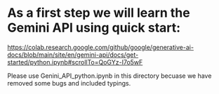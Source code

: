 # As a first step we will learn the Gemini API using quick start:

https://colab.research.google.com/github/google/generative-ai-docs/blob/main/site/en/gemini-api/docs/get-started/python.ipynb#scrollTo=QoGYz-I7o5wF

Please use Genini_API_python.ipynb in this directory becuase we have removed some bugs and included typings.